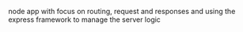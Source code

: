  node app with focus on routing, request and responses and  using  the express framework to manage the server logic
